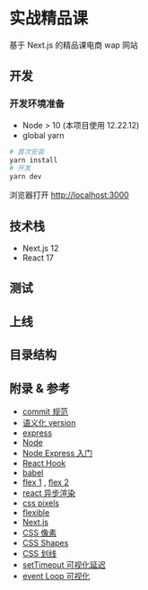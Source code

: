 # 实战精品课

基于 Next.js 的精品课电商 wap 网站

## 开发

### 开发环境准备

- Node > 10 (本项目使用 12.22.12)
- global yarn

```bash
# 首次安装
yarn install
# 开发
yarn dev
```

浏览器打开 [http://localhost:3000](http://localhost:3000)

## 技术栈

- Next.js 12
- React 17

## 测试

## 上线

## 目录结构

## 附录 & 参考

- [commit 规范](https://gist.github.com/stephenparish/9941e89d80e2bc58a153)
- [语义化 version](https://semver.org/)
- [express](https://www.expressjs.com.cn/)
- [Node](https://nodejs.org/zh-cn/docs/guides/)
- [Node Express 入门](https://developer.mozilla.org/zh-CN/docs/learn/Server-side/Express_Nodejs/Introduction)
- [React Hook](https://github.com/dt-fe/weekly/blob/v2/079.%E7%B2%BE%E8%AF%BB%E3%80%8AReact%20Hooks%E3%80%8B.md)
- [babel](https://www.babeljs.cn/docs/)
- [flex 1](http://www.ruanyifeng.com/blog/2015/07/flex-grammar.html) , [flex 2](http://www.ruanyifeng.com/blog/2015/07/flex-examples.html)
- [react 异步渲染](https://www.youtube.com/watch?v=ZCuYPiUIONs)
- [css pixels](http://www.alloyteam.com/2020/06/css-pixels/)
- [flexible](https://www.w3cplus.com/mobile/lib-flexible-for-html5-layout.html)
- [Next.js](https://nextjs.org/)
- [CSS 像素](http://www.alloyteam.com/2020/06/css-pixels/)
- [CSS Shapes](https://css-tricks.com/the-shapes-of-css/)
- [CSS 划线](https://developer.mozilla.org/en-US/docs/Web/CSS/text-decoration)
- [setTimeout 可视化延迟](https://bl.ocks.org/kenpenn/raw/92ebaa71696b4c4c3acd672b1bb3f49a/)
- [event Loop 可视化](http://latentflip.com/loupe/?code=JC5vbignYnV0dG9uJywgJ2NsaWNrJywgZnVuY3Rpb24gb25DbGljaygpIHsKICAgIHNldFRpbWVvdXQoZnVuY3Rpb24gdGltZXIoKSB7CiAgICAgICAgY29uc29sZS5sb2coJ1lvdSBjbGlja2VkIHRoZSBidXR0b24hJyk7ICAgIAogICAgfSwgMjAwMCk7Cn0pOwoKY29uc29sZS5sb2coIkhpISIpOwoKc2V0VGltZW91dChmdW5jdGlvbiB0aW1lb3V0KCkgewogICAgY29uc29sZS5sb2coIkNsaWNrIHRoZSBidXR0b24hIik7Cn0sIDUwMDApOwoKY29uc29sZS5sb2coIldlbGNvbWUgdG8gbG91cGUuIik7!!!PGJ1dHRvbj5DbGljayBtZSE8L2J1dHRvbj4%3D)
